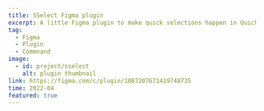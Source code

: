 ```yaml
---
title: SSelect Figma plugin
excerpt: A little Figma plugin to make quick selections happen in Quick Actions.
tag:
  - Figma
  - Plugin
  - Commnand
image:
  - id: project/sselect
    alt: plugin thumbnail
link: https://figma.com/c/plugin/1087207671419748735
time: 2022-04
featured: true
---
```

